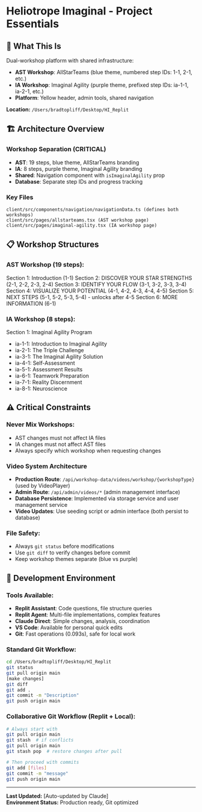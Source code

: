 # Heliotrope Imaginal - Project Essentials

## 🎯 What This Is
Dual-workshop platform with shared infrastructure:
- **AST Workshop**: AllStarTeams (blue theme, numbered step IDs: 1-1, 2-1, etc.)
- **IA Workshop**: Imaginal Agility (purple theme, prefixed step IDs: ia-1-1, ia-2-1, etc.)
- **Platform**: Yellow header, admin tools, shared navigation

**Location:** `/Users/bradtopliff/Desktop/HI_Replit`

## 🏗️ Architecture Overview

### **Workshop Separation (CRITICAL)**
- **AST**: 19 steps, blue theme, AllStarTeams branding
- **IA**: 8 steps, purple theme, Imaginal Agility branding
- **Shared**: Navigation component with `isImaginalAgility` prop
- **Database**: Separate step IDs and progress tracking

### **Key Files**
```
client/src/components/navigation/navigationData.ts (defines both workshops)
client/src/pages/allstarteams.tsx (AST workshop page)
client/src/pages/imaginal-agility.tsx (IA workshop page)
```

## 📋 Workshop Structures

### **AST Workshop (19 steps):**
Section 1: Introduction (1-1)
Section 2: DISCOVER YOUR STAR STRENGTHS (2-1, 2-2, 2-3, 2-4)
Section 3: IDENTIFY YOUR FLOW (3-1, 3-2, 3-3, 3-4)
Section 4: VISUALIZE YOUR POTENTIAL (4-1, 4-2, 4-3, 4-4, 4-5)
Section 5: NEXT STEPS (5-1, 5-2, 5-3, 5-4) - unlocks after 4-5
Section 6: MORE INFORMATION (6-1)

### **IA Workshop (8 steps):**
Section 1: Imaginal Agility Program
- ia-1-1: Introduction to Imaginal Agility
- ia-2-1: The Triple Challenge  
- ia-3-1: The Imaginal Agility Solution
- ia-4-1: Self-Assessment
- ia-5-1: Assessment Results
- ia-6-1: Teamwork Preparation
- ia-7-1: Reality Discernment
- ia-8-1: Neuroscience

## ⚠️ Critical Constraints

### **Never Mix Workshops:**
- AST changes must not affect IA files
- IA changes must not affect AST files
- Always specify which workshop when requesting changes

### **Video System Architecture**
- **Production Route**: `/api/workshop-data/videos/workshop/{workshopType}` (used by VideoPlayer)
- **Admin Route**: `/api/admin/videos/*` (admin management interface)
- **Database Persistence**: Implemented via storage service and user management service
- **Video Updates**: Use seeding script or admin interface (both persist to database)

### **File Safety:**
- Always `git status` before modifications
- Use `git diff` to verify changes before commit
- Keep workshop themes separate (blue vs purple)

## 🔧 Development Environment

### **Tools Available:**
- **Replit Assistant**: Code questions, file structure queries
- **Replit Agent**: Multi-file implementations, complex features
- **Claude Direct**: Simple changes, analysis, coordination
- **VS Code**: Available for personal quick edits
- **Git**: Fast operations (0.093s), safe for local work

### **Standard Git Workflow:**
```bash
cd /Users/bradtopliff/Desktop/HI_Replit
git status
git pull origin main
[make changes]
git diff
git add .
git commit -m "Description"
git push origin main
```

### **Collaborative Git Workflow (Replit + Local):**
```bash
# Always start with
git pull origin main
git stash  # if conflicts
git pull origin main
git stash pop  # restore changes after pull

# Then proceed with commits
git add [files]
git commit -m "message"
git push origin main
```

---

**Last Updated:** [Auto-updated by Claude]  
**Environment Status:** Production ready, Git optimized